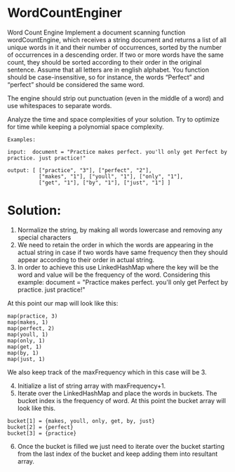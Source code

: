 # WordCountEnginer
Word Count Engine
Implement a document scanning function wordCountEngine, which receives a string document and returns a list of all
unique words in it and their number of occurrences, sorted by the number of occurrences in a descending order. If two
or more words have the same count, they should be sorted according to their order in the original sentence. Assume that
all letters are in english alphabet. You function should be case-insensitive, so for instance, the words “Perfect” and
“perfect” should be considered the same word.

The engine should strip out punctuation (even in the middle of a word) and use whitespaces to separate words.

Analyze the time and space complexities of your solution. Try to optimize for time while keeping a polynomial space
complexity.
```
Examples:

input:  document = "Practice makes perfect. you'll only get Perfect by practice. just practice!"

output: [ ["practice", "3"], ["perfect", "2"],
          ["makes", "1"], ["youll", "1"], ["only", "1"],
          ["get", "1"], ["by", "1"], ["just", "1"] ]
```

# Solution:
1. Normalize the string, by making all words lowercase and removing any special characters
2. We need to retain the order in which the words are appearing in the actual string in case if two words have same
frequency then they should appear according to their order in actual string.
3. In order to achieve this use LinkedHashMap where the key will be the word and value will be the frequency of the word.
Considering this example:
document = "Practice makes perfect. you'll only get Perfect by practice. just practice!"

At this point our map will look like this:
```
map(practice, 3)
map(makes, 1)
map(perfect, 2)
map(youll, 1)
map(only, 1)
map(get, 1)
map(by, 1)
map(just, 1)
```
We also keep track of the maxFrequency which in this case will be 3.

4. Initialize a list of string array with maxFrequency+1.
5. Iterate over the LinkedHashMap and place the words in buckets. The bucket index is the frequency of word. At this
point the bucket array will look like this.
```
bucket[1] = {makes, youll, only, get, by, just}
bucket[2] = {perfect}
bucket[3] = {practice}
```
6. Once the bucket is filled we just need to iterate over the bucket starting from the last index of the bucket and
keep adding them into resultant array.
